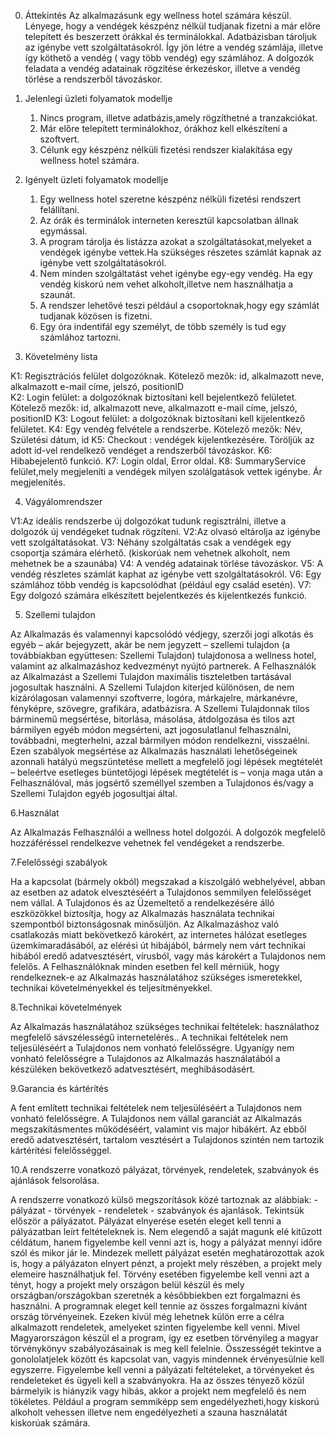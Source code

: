 0.	Áttekintés
Az alkalmazásunk egy wellness hotel számára készül. Lényege, hogy a vendégek készpénz nélkül tudjanak fizetni a már előre telepített és beszerzett órákkal és terminálokkal. Adatbázisban tároljuk az igénybe vett szolgáltatásokról. Így jön létre a vendég számlája, illetve így köthető a vendég ( vagy több vendég) egy számlához. A dolgozók feladata a vendég adatainak rögzítése érkezéskor, illetve a vendég törlése a rendszerből távozáskor.

1. Jelenlegi üzleti folyamatok modellje

	1. Nincs program, illetve adatbázis,amely rögzíthetné a tranzakciókat.
	2. Már előre telepített terminálokhoz, órákhoz kell elkészíteni a szoftvert.
	3. Célunk egy készpénz nélküli fizetési rendszer kialakítása egy wellness hotel számára.

2. Igényelt üzleti folyamatok modellje

	1. Egy wellness hotel szeretne készpénz nélküli fizetési rendszert felállítani.
	2. Az órák és terminálok interneten keresztül kapcsolatban állnak egymással.
	3. A program tárolja és listázza azokat a szolgáltatásokat,melyeket a vendégek igénybe vettek.Ha szükséges részetes számlát kapnak az igénybe vett szolgáltatásokról.
	4.  Nem minden szolgáltatást vehet igénybe egy-egy vendég. Ha egy vendég kiskorú nem vehet alkoholt,illetve nem használhatja a szaunát.
	5.  A rendszer lehetővé teszi például a csoportoknak,hogy egy számlát tudjanak közösen is fizetni. 
	6.  Egy óra indentifál egy személyt, de több személy is tud egy számlához tartozni.

3. Követelmény lista

K1: Regisztrációs felület dolgozóknak. Kötelező mezők: id, alkalmazott neve, alkalmazott e-mail címe, jelszó, positionID	
K2: Login felület: a dolgozóknak biztosítani kell bejelentkező felületet. Kötelező mezők: id, alkalmazott neve, alkalmazott e-mail címe, jelszó, positionID	
K3: Logout felület: a dolgozóknak biztosítani kell kijelentkező felületet.
K4: Egy vendég felvétele a rendszerbe. Kötelező mezők: Név, Születési dátum, id
K5: Checkout : vendégek kijelentkezésére. Töröljük az adott id-vel rendelkező vendéget a rendszerből távozáskor.
K6: Hibabejelentő funkció.
K7: Login oldal, Error oldal.
K8: SummaryService felület,mely megjeleníti a vendégek milyen szolálgatások vettek igénybe. Ár megjelenítés.

4. Vágyálomrendszer

V1:Az ideális rendszerbe új dolgozókat tudunk regisztrálni, illetve a dolgozók új vendégeket tudnak rögzíteni.
V2:Az olvasó eltárolja az igénybe vett szolgáltatásokat.
V3: Néhány szolgáltatás csak a vendégek egy csoportja számára elérhető. (kiskorúak nem vehetnek alkoholt, nem mehetnek be a szaunába)
V4: A vendég adatainak törlése távozáskor.
V5: A vendég részletes számlát kaphat az igénybe vett szolgáltatásokról.
V6: Egy számlához több vendég is kapcsolódhat (például egy család esetén).
V7: Egy dolgozó számára elkészített bejelentkezés és kijelentkezés funkció.

5. Szellemi tulajdon

Az Alkalmazás és valamennyi kapcsolódó védjegy, szerzői jogi alkotás és egyéb – akár bejegyzett, akár be nem jegyzett – szellemi tulajdon (a továbbiakban együttesen: Szellemi Tulajdon) tulajdonosa a wellness hotel, valamint az alkalmazáshoz kedvezményt nyújtó partnerek. A Felhasználók az Alkalmazást a Szellemi Tulajdon maximális tiszteletben tartásával jogosultak használni. A Szellemi Tulajdon kiterjed különösen, de nem kizárólagosan valamennyi szoftverre, logóra, márkajelre, márkanévre, fényképre, szövegre, grafikára, adatbázisra. A Szellemi Tulajdonnak tilos bárminemű megsértése, bitorlása, másolása, átdolgozása és tilos azt bármilyen egyéb módon megsérteni, azt jogosulatlanul felhasználni, továbbadni, megterhelni, azzal bármilyen módon rendelkezni, visszaélni. Ezen szabályok megsértése az Alkalmazás használati lehetőségeinek azonnali hatályú megszüntetése mellett a megfelelő jogi lépések megtételét – beleértve esetleges büntetőjogi lépések megtételét is – vonja maga után a Felhasználóval, más jogsértő személlyel szemben a Tulajdonos és/vagy a Szellemi Tulajdon egyéb jogosultjai által.

6.Használat

Az Alkalmazás Felhasználói  a  wellness hotel dolgozói. A dolgozók megfelelő hozzáféréssel rendelkezve vehetnek fel vendégeket a rendszerbe.

7.Felelősségi szabályok

Ha a kapcsolat (bármely okból) megszakad a kiszolgáló webhelyével, abban az esetben az adatok elvesztéséért a Tulajdonos semmilyen felelősséget nem vállal. 
A Tulajdonos és az Üzemeltető a rendelkezésére álló eszközökkel biztosítja, hogy az Alkalmazás használata technikai szempontból biztonságosnak minősüljön. Az Alkalmazáshoz való csatlakozás miatt bekövetkező károkért, az internetes hálózat esetleges üzemkimaradásából, az elérési út hibájából, bármely nem várt technikai hibából eredő adatvesztésért, vírusból, vagy más károkért a Tulajdonos nem felelős. A Felhasználóknak minden esetben fel kell mérniük, hogy rendelkeznek-e az Alkalmazás használatához szükséges ismeretekkel, technikai követelményekkel és teljesítményekkel.

8.Technikai követelmények

Az Alkalmazás használatához szükséges technikai feltételek: használathoz megfelelő sávszélességű internetelérés.. A technikai feltételek nem teljesüléséért a Tulajdonos nem vonható felelősségre. Ugyanígy nem vonható felelősségre a Tulajdonos az Alkalmazás használatából a készüléken bekövetkező adatvesztésért, meghibásodásért. 

9.Garancia és kártérítés

A fent említett technikai feltételek nem teljesüléséért a Tulajdonos nem vonható felelősségre. A Tulajdonos nem vállal garanciát az Alkalmazás megszakításmentes működéséért, valamint vis major hibákért. Az ebből eredő adatvesztésért, tartalom vesztésért a Tulajdonos szintén nem tartozik kártérítési felelősséggel.

10.A rendszerre vonatkozó pályázat, törvények, rendeletek, szabványok és ajánlások felsorolása.

A rendszerre vonatkozó külsö megszorítások közé tartoznak az alábbiak: - pályázat - törvények - rendeletek - szabványok és ajanlások.
 Tekintsük először a pályázatot. Pályázat elnyerése esetén eleget kell tenni a pályázatban leírt feltételeknek is. Nem elegendő a saját magunk elé kitűzott céldátum, hanem figyelembe kell venni azt is, hogy a pályázat mennyi időre szól és mikor jár le. Mindezek mellett pályázat esetén meghatározottak azok is, hogy a pályázaton elnyert pénzt, a projekt mely részében, a projekt mely elemeire használhatjuk fel. 
Törvény esetében figyelembe kell venni azt a tényt, hogy a projekt mely országon belül készül és mely országban/országokban szeretnék a későbbiekben ezt forgalmazni és használni. A programnak eleget kell tennie az összes forgalmazni kívánt ország törvényeinek. 
Ezeken kívül még lehetnek külön erre a célra alkalmazott rendeletek, amelyeket szinten figyelembe kell venni.
 Mivel Magyarországon készül el a program, így ez esetben törvényileg a magyar törvénykönyv szabályozásainak is meg kell felelnie. Összességét tekintve a gonololatjelek között és kapcsolat van, vagyis mindennek érvényesülnie kell egyszerre. Figyelembe kell venni a pályázati feltételeket, a törvényeket és rendeleteket és ügyeli kell a szabványokra. Ha az összes tényező közül bármelyik is hiányzik vagy hibás, akkor a projekt nem megfelelő és nem tökéletes.
Például a program semmiképp sem engedélyezheti,hogy kiskorú alkoholt vehessen illetve nem engedélyezheti a szauna használatát kiskorúak számára.


